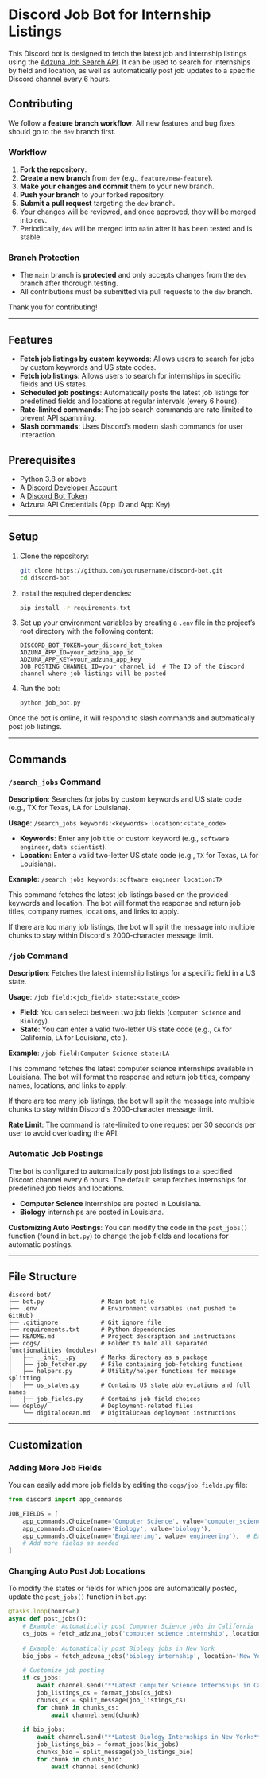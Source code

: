 # Discord Job Bot for Internship Listings

This Discord bot is designed to fetch the latest job and internship listings using the [Adzuna Job Search API](https://developer.adzuna.com/). It can be used to search for internships by field and location, as well as automatically post job updates to a specific Discord channel every 6 hours.


## Contributing

We follow a **feature branch workflow**. All new features and bug fixes should go to the `dev` branch first.

### Workflow

1. **Fork the repository**.
2. **Create a new branch** from `dev` (e.g., `feature/new-feature`).
3. **Make your changes and commit** them to your new branch.
4. **Push your branch** to your forked repository.
5. **Submit a pull request** targeting the `dev` branch.
6. Your changes will be reviewed, and once approved, they will be merged into `dev`.
7. Periodically, `dev` will be merged into `main` after it has been tested and is stable.

### Branch Protection

- The `main` branch is **protected** and only accepts changes from the `dev` branch after thorough testing.
- All contributions must be submitted via pull requests to the `dev` branch.

Thank you for contributing!

---

## Features

- **Fetch job listings by custom keywords**: Allows users to search for jobs by custom keywords and US state codes.
- **Fetch job listings**: Allows users to search for internships in specific fields and US states.
- **Scheduled job postings**: Automatically posts the latest job listings for predefined fields and locations at regular intervals (every 6 hours).
- **Rate-limited commands**: The job search commands are rate-limited to prevent API spamming.
- **Slash commands**: Uses Discord’s modern slash commands for user interaction.

## Prerequisites

- Python 3.8 or above
- A [Discord Developer Account](https://discord.com/developers/applications)
- A [Discord Bot Token](https://discord.com/developers/docs/intro)
- Adzuna API Credentials (App ID and App Key)

---

## Setup

1. Clone the repository:

    ```bash
    git clone https://github.com/yourusername/discord-bot.git
    cd discord-bot
    ```

2. Install the required dependencies:

    ```bash
    pip install -r requirements.txt
    ```

3. Set up your environment variables by creating a `.env` file in the project’s root directory with the following content:

    ```env
    DISCORD_BOT_TOKEN=your_discord_bot_token
    ADZUNA_APP_ID=your_adzuna_app_id
    ADZUNA_APP_KEY=your_adzuna_app_key
    JOB_POSTING_CHANNEL_ID=your_channel_id  # The ID of the Discord channel where job listings will be posted
    ```

4. Run the bot:

    ```bash
    python job_bot.py
    ```

Once the bot is online, it will respond to slash commands and automatically post job listings.

---

## Commands

### `/search_jobs` Command

**Description**: Searches for jobs by custom keywords and US state code (e.g., TX for Texas, LA for Louisiana).

**Usage**: `/search_jobs keywords:<keywords> location:<state_code>`

- **Keywords**: Enter any job title or custom keyword (e.g., `software engineer`, `data scientist`).
- **Location**: Enter a valid two-letter US state code (e.g., `TX` for Texas, `LA` for Louisiana).

**Example**: `/search_jobs keywords:software engineer location:TX`

This command fetches the latest job listings based on the provided keywords and location. The bot will format the response and return job titles, company names, locations, and links to apply.

If there are too many job listings, the bot will split the message into multiple chunks to stay within Discord's 2000-character message limit.

### `/job` Command

**Description**: Fetches the latest internship listings for a specific field in a US state.

**Usage**: `/job field:<job_field> state:<state_code>`

- **Field**: You can select between two job fields (`Computer Science` and `Biology`).
- **State**: You can enter a valid two-letter US state code (e.g., `CA` for California, `LA` for Louisiana, etc.).

**Example**: `/job field:Computer Science state:LA`

This command fetches the latest computer science internships available in Louisiana. The bot will format the response and return job titles, company names, locations, and links to apply.


If there are too many job listings, the bot will split the message into multiple chunks to stay within Discord's 2000-character message limit.

**Rate Limit**: The command is rate-limited to one request per 30 seconds per user to avoid overloading the API.

### Automatic Job Postings

The bot is configured to automatically post job listings to a specified Discord channel every 6 hours. The default setup fetches internships for predefined job fields and locations.

- **Computer Science** internships are posted in Louisiana.
- **Biology** internships are posted in Louisiana.

**Customizing Auto Postings**:
You can modify the code in the `post_jobs()` function (found in `bot.py`) to change the job fields and locations for automatic postings.

---

## File Structure

```plaintext
discord-bot/
├── bot.py                # Main bot file
├── .env                  # Environment variables (not pushed to GitHub)
├── .gitignore            # Git ignore file
├── requirements.txt      # Python dependencies
├── README.md             # Project description and instructions
├── cogs/                 # Folder to hold all separated functionalities (modules)
│   ├── __init__.py       # Marks directory as a package
│   ├── job_fetcher.py    # File containing job-fetching functions
│   ├── helpers.py        # Utility/helper functions for message splitting
│   ├── us_states.py      # Contains US state abbreviations and full names
│   ├── job_fields.py     # Contains job field choices
└── deploy/               # Deployment-related files
    └── digitalocean.md   # DigitalOcean deployment instructions
```

---

## Customization

### Adding More Job Fields

You can easily add more job fields by editing the `cogs/job_fields.py` file:

```python
from discord import app_commands

JOB_FIELDS = [
    app_commands.Choice(name='Computer Science', value='computer_science'),
    app_commands.Choice(name='Biology', value='biology'),
    app_commands.Choice(name='Engineering', value='engineering'),  # Example of adding a new field
    # Add more fields as needed
]
```

### Changing Auto Post Job Locations

To modify the states or fields for which jobs are automatically posted, update the `post_jobs()` function in `bot.py`:

```python
@tasks.loop(hours=6)
async def post_jobs():
    # Example: Automatically post Computer Science jobs in California
    cs_jobs = fetch_adzuna_jobs('computer science internship', location='California')
    
    # Example: Automatically post Biology jobs in New York
    bio_jobs = fetch_adzuna_jobs('biology internship', location='New York')
    
    # Customize job posting
    if cs_jobs:
        await channel.send("**Latest Computer Science Internships in California:**")
        job_listings_cs = format_jobs(cs_jobs)
        chunks_cs = split_message(job_listings_cs)
        for chunk in chunks_cs:
            await channel.send(chunk)
    
    if bio_jobs:
        await channel.send("**Latest Biology Internships in New York:**")
        job_listings_bio = format_jobs(bio_jobs)
        chunks_bio = split_message(job_listings_bio)
        for chunk in chunks_bio:
            await channel.send(chunk)           
```


